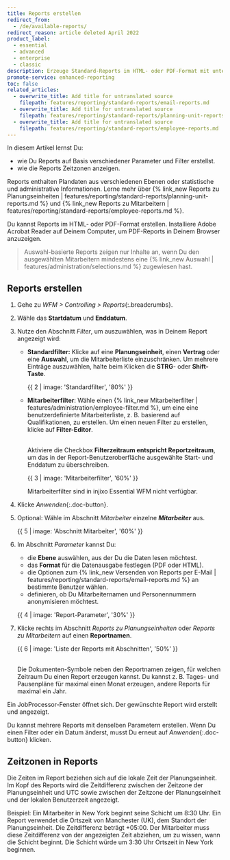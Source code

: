 ```yaml
---
title: Reports erstellen
redirect_from:
  - /de/available-reports/
redirect_reason: article deleted April 2022
product_label:
  - essential
  - advanced
  - enterprise
  - classic
description: Erzeuge Standard-Reports im HTML- oder PDF-Format mit unterschiedlichen Parametern.
promote-service: enhanced-reporting
toc: false
related_articles:
  - overwrite_title: Add title for untranslated source
    filepath: features/reporting/standard-reports/email-reports.md
  - overwrite_title: Add title for untranslated source
    filepath: features/reporting/standard-reports/planning-unit-reports.md
  - overwrite_title: Add title for untranslated source
    filepath: features/reporting/standard-reports/employee-reports.md
---
```


In diesem Artikel lernst Du:
- wie Du Reports auf Basis verschiedener Parameter und Filter erstellst.
- wie die Reports Zeitzonen anzeigen.

Reports enthalten Plandaten aus verschiedenen Ebenen oder statistische und administrative Informationen. Lerne mehr über {% link_new Reports zu Planungseinheiten | features/reporting/standard-reports/planning-unit-reports.md %} und {% link_new Reports zu Mitarbeitern | features/reporting/standard-reports/employee-reports.md %}.

Du kannst Reports im HTML- oder PDF-Format erstellen. Installiere Adobe Acrobat Reader auf Deinem Computer, um PDF-Reports in Deinem Browser anzuzeigen.

> Auswahl-basierte Reports zeigen nur Inhalte an, wenn Du den ausgewählten Mitarbeitern mindestens eine {% link_new Auswahl | features/administration/selections.md %} zugewiesen hast.  

## Reports erstellen

1. Gehe zu *WFM > Controlling > Reports*{:.breadcrumbs}.
2. Wähle das **Startdatum** und **Enddatum**.


3. Nutze den Abschnitt *Filter*, um auszuwählen, was in Deinem Report angezeigt wird:

    - **Standardfilter:** Klicke auf eine **Planungseinheit**, einen **Vertrag** oder eine **Auswahl**, um die Mitarbeiterliste einzuschränken. Um mehrere Einträge auszuwählen, halte beim Klicken die **STRG**- oder **Shift-Taste**.

        {{ 2 | image: 'Standardfilter', '80%' }}

    - **Mitarbeiterfilter**: Wähle einen {% link_new Mitarbeiterfilter | features/administration/employee-filter.md %}, um eine eine benutzerdefinierte Mitarbeiterliste, z. B. basierend auf Qualifikationen, zu erstellen. Um einen neuen Filter zu erstellen, klicke auf **Filter-Editor**.

      <br>Aktiviere die Checkbox **Filterzeitraum entspricht Reportzeitraum**, um das in der Report-Benutzeroberfläche ausgewählte Start- und Enddatum zu überschreiben.

      {{ 3 | image: 'Mitarbeiterfilter', '60%' }}  

      Mitarbeiterfilter sind in injixo Essential WFM nicht verfügbar.

4. Klicke *Anwenden*{:.doc-button}.

5. Optional: Wähle im Abschnitt *Mitarbeiter* einzelne ***Mitarbeiter*** aus.

    {{ 5 | image: 'Abschnitt Mitarbeiter', '60%' }}

6. Im Abschnitt *Parameter* kannst Du:
    - die **Ebene** auswählen, aus der Du die Daten lesen möchtest.
    - das **Format** für die Datenausgabe festlegen (PDF oder HTML).
    - die Optionen zum {% link_new Versenden von Reports per E-Mail | features/reporting/standard-reports/email-reports.md %} an bestimmte Benutzer wählen.
    - definieren, ob Du Mitarbeiternamen und Personennummern anonymisieren möchtest.

    {{ 4 | image: 'Report-Parameter', '30%' }}

7. Klicke rechts im Abschnitt *Reports zu Planungseinheiten* oder *Reports zu Mitarbeitern* auf einen **Reportnamen**.

    {{ 6 | image: 'Liste der Reports mit Abschnitten', '50%' }}

    <br>
    Die Dokumenten-Symbole neben den Reportnamen zeigen, für welchen Zeitraum Du einen Report erzeugen kannst. Du kannst z. B. Tages- und Pausenpläne für maximal einen Monat erzeugen, andere Reports für maximal ein Jahr. 

Ein JobProcessor-Fenster öffnet sich. Der gewünschte Report wird erstellt und angezeigt.

Du kannst mehrere Reports mit denselben Parametern erstellen. Wenn Du einen Filter oder ein Datum änderst, musst Du erneut auf *Anwenden*{:.doc-button} klicken.

## Zeitzonen in Reports

Die Zeiten im Report beziehen sich auf die lokale Zeit der Planungseinheit. Im Kopf des Reports wird die Zeitdifferenz zwischen der Zeitzone der Planungseinheit und UTC sowie zwischen der Zeitzone der Planungseinheit und der lokalen Benutzerzeit angezeigt.

Beispiel: Ein Mitarbeiter in New York beginnt seine Schicht um 8:30 Uhr. Ein Report verwendet die Ortszeit von Manchester (UK), dem Standort der Planungseinheit. Die Zeitdifferenz beträgt +05:00. Der Mitarbeiter muss diese Zeitdifferenz von der angezeigten Zeit abziehen, um zu wissen, wann die Schicht beginnt. Die Schicht würde um 3:30 Uhr Ortszeit in New York beginnen.
